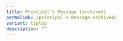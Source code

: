 ```yaml
---
title: Principal's Message (archived)
permalink: /principal-s-message-archived/
variant: tiptap
description: ""
---
```

